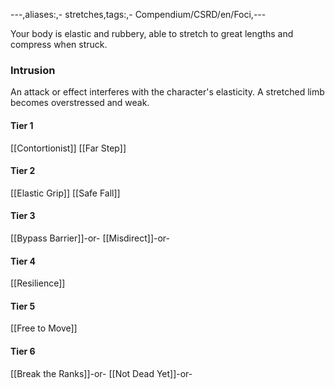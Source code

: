 ---,aliases:,- stretches,tags:,- Compendium/CSRD/en/Foci,---

Your body is elastic and rubbery, able to stretch to great lengths and compress when struck.
 ### Intrusion
An attack or effect interferes with the character's elasticity. A stretched limb becomes overstressed and weak.

#### Tier 1
[[Contortionist]]
[[Far Step]]
#### Tier 2
[[Elastic Grip]]
[[Safe Fall]]
#### Tier 3
[[Bypass Barrier]]-or-
[[Misdirect]]-or-
#### Tier 4
[[Resilience]]
#### Tier 5
[[Free to Move]]
#### Tier 6
[[Break the Ranks]]-or-
[[Not Dead Yet]]-or-
